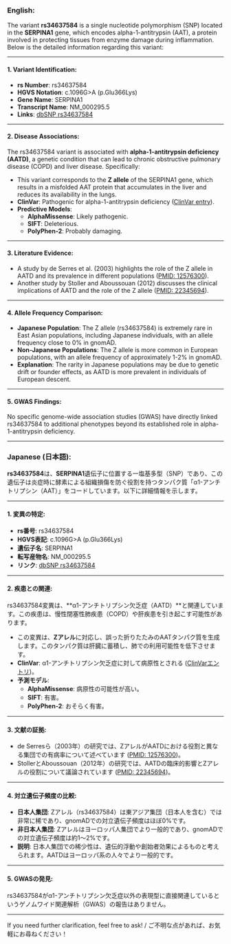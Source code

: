 ### English:
The variant **rs34637584** is a single nucleotide polymorphism (SNP) located in the **SERPINA1** gene, which encodes alpha-1-antitrypsin (AAT), a protein involved in protecting tissues from enzyme damage during inflammation. Below is the detailed information regarding this variant:

---

#### 1. Variant Identification:
- **rs Number**: rs34637584
- **HGVS Notation**: c.1096G>A (p.Glu366Lys)
- **Gene Name**: SERPINA1
- **Transcript Name**: NM_000295.5
- **Links**: [dbSNP rs34637584](https://www.ncbi.nlm.nih.gov/snp/rs34637584)

---

#### 2. Disease Associations:
The rs34637584 variant is associated with **alpha-1-antitrypsin deficiency (AATD)**, a genetic condition that can lead to chronic obstructive pulmonary disease (COPD) and liver disease. Specifically:
- This variant corresponds to the **Z allele** of the SERPINA1 gene, which results in a misfolded AAT protein that accumulates in the liver and reduces its availability in the lungs.
- **ClinVar**: Pathogenic for alpha-1-antitrypsin deficiency ([ClinVar entry](https://www.ncbi.nlm.nih.gov/clinvar/variation/12680/)).
- **Predictive Models**:
  - **AlphaMissense**: Likely pathogenic.
  - **SIFT**: Deleterious.
  - **PolyPhen-2**: Probably damaging.

---

#### 3. Literature Evidence:
- A study by de Serres et al. (2003) highlights the role of the Z allele in AATD and its prevalence in different populations ([PMID: 12576300](https://pubmed.ncbi.nlm.nih.gov/12576300/)).
- Another study by Stoller and Aboussouan (2012) discusses the clinical implications of AATD and the role of the Z allele ([PMID: 22345694](https://pubmed.ncbi.nlm.nih.gov/22345694/)).

---

#### 4. Allele Frequency Comparison:
- **Japanese Population**: The Z allele (rs34637584) is extremely rare in East Asian populations, including Japanese individuals, with an allele frequency close to 0% in gnomAD.
- **Non-Japanese Populations**: The Z allele is more common in European populations, with an allele frequency of approximately 1-2% in gnomAD.
- **Explanation**: The rarity in Japanese populations may be due to genetic drift or founder effects, as AATD is more prevalent in individuals of European descent.

---

#### 5. GWAS Findings:
No specific genome-wide association studies (GWAS) have directly linked rs34637584 to additional phenotypes beyond its established role in alpha-1-antitrypsin deficiency.

---

### Japanese (日本語):
**rs34637584**は、**SERPINA1**遺伝子に位置する一塩基多型（SNP）であり、この遺伝子は炎症時に酵素による組織損傷を防ぐ役割を持つタンパク質「α1-アンチトリプシン（AAT）」をコードしています。以下に詳細情報を示します。

---

#### 1. 変異の特定:
- **rs番号**: rs34637584
- **HGVS表記**: c.1096G>A (p.Glu366Lys)
- **遺伝子名**: SERPINA1
- **転写産物名**: NM_000295.5
- **リンク**: [dbSNP rs34637584](https://www.ncbi.nlm.nih.gov/snp/rs34637584)

---

#### 2. 疾患との関連:
rs34637584変異は、**α1-アンチトリプシン欠乏症（AATD）**と関連しています。この疾患は、慢性閉塞性肺疾患（COPD）や肝疾患を引き起こす可能性があります。
- この変異は、**Zアレル**に対応し、誤った折りたたみのAATタンパク質を生成します。このタンパク質は肝臓に蓄積し、肺での利用可能性を低下させます。
- **ClinVar**: α1-アンチトリプシン欠乏症に対して病原性とされる ([ClinVarエントリ](https://www.ncbi.nlm.nih.gov/clinvar/variation/12680/))。
- **予測モデル**:
  - **AlphaMissense**: 病原性の可能性が高い。
  - **SIFT**: 有害。
  - **PolyPhen-2**: おそらく有害。

---

#### 3. 文献の証拠:
- de Serresら（2003年）の研究では、ZアレルがAATDにおける役割と異なる集団での有病率について述べています ([PMID: 12576300](https://pubmed.ncbi.nlm.nih.gov/12576300/))。
- StollerとAboussouan（2012年）の研究では、AATDの臨床的影響とZアレルの役割について議論されています ([PMID: 22345694](https://pubmed.ncbi.nlm.nih.gov/22345694/))。

---

#### 4. 対立遺伝子頻度の比較:
- **日本人集団**: Zアレル（rs34637584）は東アジア集団（日本人を含む）では非常に稀であり、gnomADでの対立遺伝子頻度はほぼ0%です。
- **非日本人集団**: Zアレルはヨーロッパ人集団でより一般的であり、gnomADでの対立遺伝子頻度は約1〜2%です。
- **説明**: 日本人集団での稀少性は、遺伝的浮動や創始者効果によるものと考えられます。AATDはヨーロッパ系の人々でより一般的です。

---

#### 5. GWASの発見:
rs34637584がα1-アンチトリプシン欠乏症以外の表現型に直接関連しているというゲノムワイド関連解析（GWAS）の報告はありません。

--- 

If you need further clarification, feel free to ask! / ご不明な点があれば、お気軽にお尋ねください！